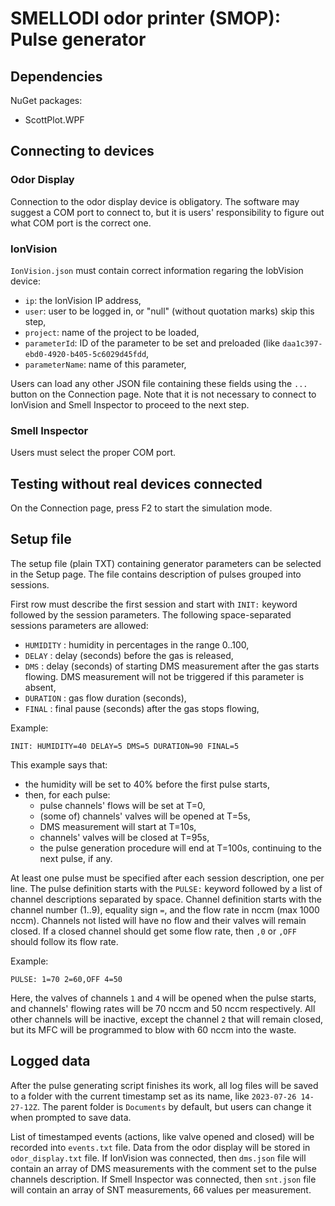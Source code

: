 # SMELLODI odor printer (SMOP): Pulse generator

## Dependencies

NuGet packages:
- ScottPlot.WPF

## Connecting to devices

### Odor Display

Connection to the odor display device is obligatory. The software may suggest a COM port to connect to, but it is users' responsibility to figure out what COM port is the correct one.

### IonVision

`IonVision.json` must contain correct information regaring the IobVision device:

- `ip`: the IonVision IP address,
- `user`: user to be logged in, or "null" (without quotation marks) skip this step,
- `project`: name of the project to be loaded,
- `parameterId`: ID of the parameter to be set and preloaded (like `daa1c397-ebd0-4920-b405-5c6029d45fdd`,
- `parameterName`: name of this parameter,

Users can load any other JSON file containing these fields using the `...` button on the Connection page.
Note that it is not necessary to connect to IonVision and Smell Inspector to proceed to the next step.

### Smell Inspector

Users must select the proper COM port.

## Testing without real devices connected

On the Connection page, press F2 to start the simulation mode.

## Setup file

The setup file (plain TXT) containing generator parameters can be selected in the Setup page.
The file contains description of pulses grouped into sessions.

First row must describe the first session and start with `INIT:` keyword followed by the session parameters.
The following space-separated sessions parameters are allowed:

- `HUMIDITY` : humidity in percentages in the range 0..100,
- `DELAY` : delay (seconds) before the gas is released,
- `DMS` : delay (seconds) of starting DMS measurement after the gas starts flowing. DMS measurement will not be triggered if this parameter is absent,
- `DURATION` : gas flow duration (seconds),
- `FINAL` : final pause (seconds) after the gas stops flowing,

Example:
```
INIT: HUMIDITY=40 DELAY=5 DMS=5 DURATION=90 FINAL=5
```

This example says that:
- the humidity will be set to 40% before the first pulse starts,
- then, for each pulse:
	- pulse channels' flows will be set at T=0,
	- (some of) channels' valves will be opened at T=5s,
	- DMS measurement will start at T=10s,
	- channels' valves will be closed at T=95s,
	- the pulse generation procedure will end at T=100s, continuing to the next pulse, if any.

At least one pulse must be specified after each session description, one per line. The pulse definition starts 
with the `PULSE:` keyword followed by a list of channel descriptions separated by space. Channel definition starts 
with the channel number (1..9), equality sign `=`, and the flow rate in nccm (max 1000 nccm). Channels not listed 
will have no flow and their valves will remain closed. If a closed channel should get some flow rate, then 
`,0` or `,OFF` should follow its flow rate.

Example:
```
PULSE: 1=70 2=60,OFF 4=50
```
Here, the valves of channels `1` and `4` will be opened when the pulse starts, and channels' flowing rates will be 
70 nccm and 50 nccm respectively. All other channels will be inactive, except the channel `2` that will remain 
closed, but its MFC will be programmed to blow with 60 nccm into the waste.

## Logged data

After the pulse generating script finishes its work, all log files will be saved to a folder with the current timestamp set as its name, like `2023-07-26 14-27-12Z`.
The parent folder is `Documents` by default, but users can change it when prompted to save data.

List of timestamped events (actions, like valve opened and closed) will be recorded into `events.txt` file.
Data from the odor display will be stored in `odor_display.txt` file.
If IonVision was connected, then `dms.json` file will contain an array of DMS measurements with the comment set to the pulse channels description.
If Smell Inspector was connected, then `snt.json` file will contain an array of SNT measurements, 66 values per measurement.
